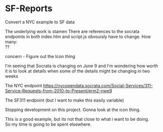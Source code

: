 # SF-Reports
Convert a NYC example to SF data

The underlying work is stamen
There are references to the socrata endpoints in both index.htm and script.js
obvouisly have to change.
How many:  
??

<!---->
concern -  Figure out the Icon thing

I'm seeing that Socrata is changing on June 9
and I'm wondering how worth it is to look at details
when some of the details might be changing in two weeks

The NYC endpoint
https://nycopendata.socrata.com/Social-Services/311-Service-Requests-from-2010-to-Present/erm2-nwe9

The SF311 endpoint  (but I want to make this easily variable)



Stopping development on this project.   Gonna look at the icon thing.

This is a good example, but its not that close to what i want to be doing.  
So my time is going to be spent elsewhere.


